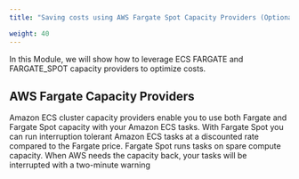 ```yaml
---
title: "Saving costs using AWS Fargate Spot Capacity Providers (Optional)"

weight: 40
---
```


In this Module, we will show how to leverage ECS FARGATE and FARGATE_SPOT capacity providers to optimize costs.

AWS Fargate Capacity Providers
---

Amazon ECS cluster capacity providers enable you to use both Fargate and Fargate Spot capacity with your Amazon ECS tasks. With Fargate Spot you can run interruption tolerant Amazon ECS tasks at a discounted rate compared to the Fargate price. Fargate Spot runs tasks on spare compute capacity. When AWS needs the capacity back, your tasks will be interrupted with a two-minute warning


